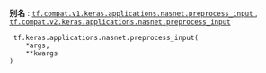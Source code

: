 **别名** : [ `tf.compat.v1.keras.applications.nasnet.preprocess_input` ](/api_docs/python/tf/keras/applications/nasnet/preprocess_input), [ `tf.compat.v2.keras.applications.nasnet.preprocess_input` ](/api_docs/python/tf/keras/applications/nasnet/preprocess_input)

```
 tf.keras.applications.nasnet.preprocess_input(
    *args,
    **kwargs
)
 
```

